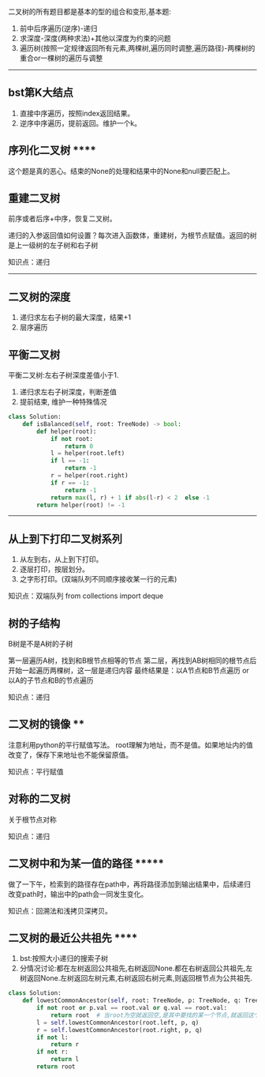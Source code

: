 二叉树的所有题目都是基本的型的组合和变形,基本题:
1. 前中后序遍历(逆序)-递归
2. 求深度-深度(两种求法)+其他以深度为约束的问题
3. 遍历树(按照一定规律返回所有元素,两棵树,遍历同时调整,遍历路径)-两棵树的重合or一棵树的遍历与调整
**** 

## bst第K大结点
1. 直接中序遍历，按照index返回结果。
2. 逆序中序遍历，提前返回。维护一个k。

## 序列化二叉树 ****

  这个题是真的恶心。结束的None的处理和结果中的None和null要匹配上。
  
## 重建二叉树
  前序或者后序+中序，恢复二叉树。
  
  递归的入参返回值如何设置？每次进入函数体，重建树，为根节点赋值。返回的树是上一级树的左子树和右子树
  
  知识点：递归
****

## 二叉树的深度
1. 递归求左右子树的最大深度，结果+1
2. 层序遍历

## 平衡二叉树
平衡二叉树:左右子树深度差值小于1.
1. 递归求左右子树深度，判断差值
2. 提前结束, 维护一种特殊情况
```python
class Solution:
    def isBalanced(self, root: TreeNode) -> bool:
        def helper(root):
            if not root:
                return 0
            l = helper(root.left)
            if l == -1:
                return -1
            r = helper(root.right)
            if r == -1:
                return -1
            return max(l, r) + 1 if abs(l-r) < 2  else -1
        return helper(root) != -1
```
****

## 从上到下打印二叉树系列
  1. 从左到右，从上到下打印。
  2. 逐层打印，按层划分。
  3. 之字形打印。(双端队列不同顺序接收某一行的元素)
  
  知识点：双端队列 from collections import deque
  
## 树的子结构
  B树是不是A树的子树
  
  第一层遍历A树，找到和B根节点相等的节点
  第二层，再找到AB树相同的根节点后开始一起遍历两棵树，这一层是递归内容
  最终结果是：以A节点和B节点遍历 or 以A的子节点和B的节点遍历
  
  知识点：递归
  
## 二叉树的镜像 **
  注意利用python的平行赋值写法。
  root理解为地址，而不是值。如果地址内的值改变了，保存下来地址也不能保留原值。
  
  知识点：平行赋值

## 对称的二叉树
  关于根节点对称
  
  知识点：递归
  
## 二叉树中和为某一值的路径 *****
  做了一下午，检索到的路径存在path中，再将路径添加到输出结果中，后续递归改变path时，输出中的path会一同发生变化。
  
  知识点：回溯法和浅拷贝深拷贝。

## 二叉树的最近公共祖先 ****

1. bst:按照大小递归的搜索子树
2. 分情况讨论:都在左树返回公共祖先,右树返回None.都在右树返回公共祖先,左树返回None.左树返回左树元素,右树返回右树元素,则返回根节点为公共祖先.
```python
class Solution:
    def lowestCommonAncestor(self, root: TreeNode, p: TreeNode, q: TreeNode) -> TreeNode:
        if not root or p.val == root.val or q.val == root.val:
            return root  # 当root为空就返回空,是其中要找的某一个节点,就返回这个节点
        l = self.lowestCommonAncestor(root.left, p, q)
        r = self.lowestCommonAncestor(root.right, p, q)
        if not l:
            return r
        if not r:
            return l
        return root
```
